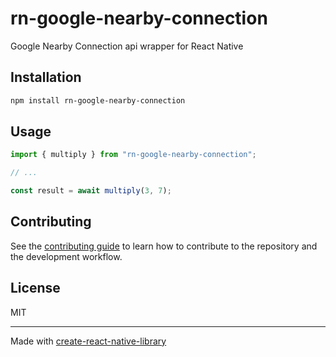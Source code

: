 # rn-google-nearby-connection
Google Nearby Connection api wrapper for React Native
## Installation

```sh
npm install rn-google-nearby-connection
```

## Usage

```js
import { multiply } from "rn-google-nearby-connection";

// ...

const result = await multiply(3, 7);
```

## Contributing

See the [contributing guide](CONTRIBUTING.md) to learn how to contribute to the repository and the development workflow.

## License

MIT

---

Made with [create-react-native-library](https://github.com/callstack/react-native-builder-bob)
